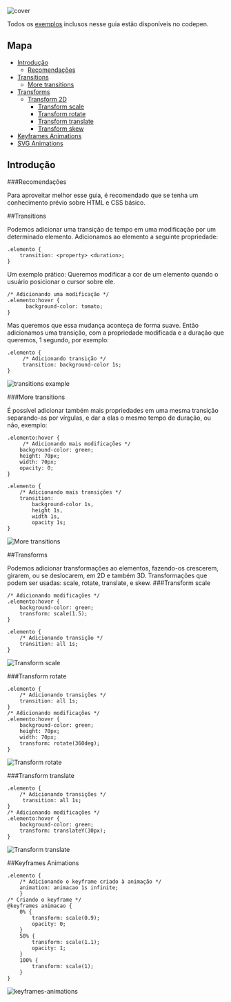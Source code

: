![cover](images/cover01.png)

Todos os [exemplos](http://codepen.io/collection/XmZvqo/) inclusos nesse guia estão disponíveis no codepen.
## Mapa

* [Introdução](#introdução)
	* [Recomendações](#recomendações)
* [Transitions](#transitions)
	* [More transitions](#more-transitions)
* [Transforms](#transforms)
	* [Transform 2D](#transform-scale)
		* [Transform scale](#transform-scale)
		* [Transform rotate](#transform-rotate)
		* [Transform translate](#transform-translate)
		* [Transform skew](#transform-skew)
* [Keyframes Animations](#keyframes-animations)
* [SVG Animations](#svg-animations)

## Introdução

###Recomendações

Para aproveitar melhor esse guia, é recomendado que se tenha um conhecimento prévio sobre HTML e CSS básico.

##Transitions

Podemos adicionar uma transição de tempo em uma modificação por um determinado elemento. Adicionamos ao elemento a seguinte propriedade:

	.elemento {
		transition: <property> <duration>;
	}
	
Um exemplo prático:
Queremos modificar a cor de um elemento quando o usuário posicionar o cursor sobre ele.

	/* Adicionando uma modificação */
	.elemento:hover {
		  background-color: tomato;
	}
	
Mas queremos que essa mudança aconteça de forma suave. Então adicionamos uma transição, com a propriedade modificada e a duração que queremos, 1 segundo, por exemplo:

	.elemento {
		 /* Adicionando transição */
 		 transition: background-color 1s;
	}
![transitions example](images/01.gif)

###More transitions

É possível adicionar também mais propriedades em uma mesma transição separando-as por vírgulas, e dar a elas o mesmo tempo de duração, ou não, exemplo:

	.elemento:hover {
		 /* Adicionando mais modificações */
 		background-color: green;
  		height: 70px;
  		width: 70px;
  		opacity: 0;
	}
	
	.elemento {
		/* Adicionando mais transições */
  		transition:
			background-color 1s,
			height 1s,
			width 1s,
			opacity 1s;
	}


![More transitions](images/02.gif)

##Transforms

Podemos adicionar transformações ao elementos, fazendo-os crescerem, girarem, ou se deslocarem, em 2D e também 3D. Transformações que podem ser usadas: scale, rotate, translate, e skew.
###Transform scale

	/* Adicionando modificações */
	.elemento:hover {
		background-color: green;
		transform: scale(1.5);
	}

	.elemento {
		/* Adicionando transição */
		transition: all 1s;
	}
![Transform scale](images/03.gif)

###Transform rotate

	.elemento {
  		/* Adicionando transições */
  		transition: all 1s;
	}
	/* Adicionando modificações */
	.elemento:hover {
 		background-color: green;
  		height: 70px;
  		width: 70px;
  		transform: rotate(360deg);
	}
![Transform rotate](images/04.gif)

###Transform translate

	.elemento {
  		/* Adicionando transições */
 		 transition: all 1s;
	}
	/* Adicionando modificações */
	.elemento:hover {
  		background-color: green;
  		transform: translateY(30px);
	}
![Transform translate](images/05.gif)

##Keyframes Animations

	.elemento {
		/* Adicionando o keyframe criado à animação */
		animation: animacao 1s infinite;
		}
	/* Criando o keyframe */
	@keyframes animacao {
		0% {
			transform: scale(0.9);
			opacity: 0;
		}
		50% {
			transform: scale(1.1);
			opacity: 1;
		}
		100% {
			transform: scale(1);
		}
	}
![keyframes-animations](images/06.gif)


